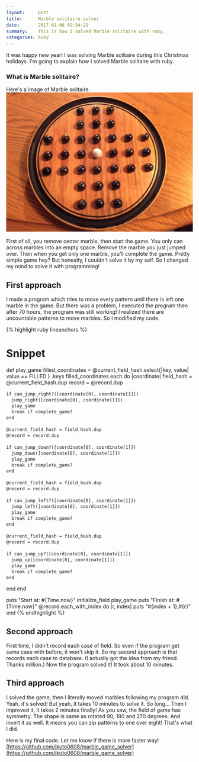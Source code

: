 ```yaml
---
layout:     post
title:      Marble solitaire solver
date:       2017-01-06 02:34:29
summary:    This is how I solved Marble solitaire with ruby.
categories: Ruby
---
```


It was happy new year! I was solving Marble solitaire during this Christmas holidays. I'm going to explain how I solved Marble solitaire with ruby.


### What is Marble solitaire?

Here's a image of Marble solitaire.
![marble](https://github.com/ikuto0608/marble_game_solver/blob/master/images/sample1.jpg?raw=true)

First of all, you remove center marble, then start the game.
You only can across marbles into an empty space.
Remove the marble you just jumped over.
Then when you get only one marble, you'll complete the game.
Pretty simple game hey? But honestly, I couldn't solve it by my self. So I changed my mind to solve it with programming!


## First approach

I made a program which tries to move every pattern until there is left one marble in the game.
But there was a problem, I executed the program then after 70 hours, the program was still working! I realized there are uncountable patterns to move marbles. So I modified my code.

{% highlight ruby lineanchors %}
# Snippet
def play_game
  filled_coordinates = @current_field_hash.select{|key, value| value == FILLED }
                                          .keys
  filled_coordinates.each do |coordinate|
    field_hash = @current_field_hash.dup
    record = @record.dup

    if can_jump_right?([coordinate[0], coordinate[1]])
      jump_right([coordinate[0], coordinate[1]])
      play_game
      break if complete_game?
    end

    @current_field_hash = field_hash.dup
    @record = record.dup

    if can_jump_down?([coordinate[0], coordinate[1]])
      jump_down([coordinate[0], coordinate[1]])
      play_game
      break if complete_game?
    end

    @current_field_hash = field_hash.dup
    @record = record.dup

    if can_jump_left?([coordinate[0], coordinate[1]])
      jump_left([coordinate[0], coordinate[1]])
      play_game
      break if complete_game?
    end

    @current_field_hash = field_hash.dup
    @record = record.dup

    if can_jump_up?([coordinate[0], coordinate[1]])
      jump_up([coordinate[0], coordinate[1]])
      play_game
      break if complete_game?
    end

  end
end


puts "Start at: #{Time.now}"
initialize_field
play_game
puts "Finish at: #{Time.now}"
@record.each_with_index do |r, index|
  puts "#{index + 1},#{r}"
end
{% endhighlight %}

## Second approach

First time, I didn't record each case of field. So even if the program get same case with before, it won't skip it. So my second approach is that records each case to database. (I actually got the idea from my friend. Thanks million.)
Now the program solved it! It took about 10 minutes.

## Third approach

I solved the game, then I literally moved marbles following my program did. Yeah, it's solved!
But yeah, it takes 10 minutes to solve it. So long...
Then I improved it, it takes 2 minutes finally!
As you saw, the field of game has symmetry. The shape is same as rotated 90, 180 and 270 degrees. And invert it as well.
It means you can zip patterns to one over eight! That's what I did.

Here is my final code. Let me know if there is more faster way!
[https://github.com/ikuto0608/marble_game_solver](https://github.com/ikuto0608/marble_game_solver)
